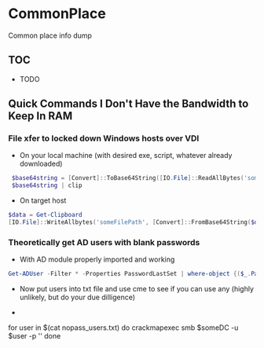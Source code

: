 # CommonPlace
Common place info dump

## TOC
- TODO

## Quick Commands I Don't Have the Bandwidth to Keep In RAM

### File xfer to locked down Windows hosts over VDI
- On your local machine (with desired exe, script, whatever already downloaded)
```PowerShell
 $base64string = [Convert]::ToBase64String([IO.File]::ReadAllBytes('someFilePath'))
 $base64string | clip
 ```
 - On target host
 ```PowerShell
 $data = Get-Clipboard
[IO.File]::WriteAllbytes('someFilePath', [Convert]::FromBase64String($data))
```

### Theoretically get AD users with blank passwords 
- With AD module properly imported and working
```PowerShell
Get-ADUser -Filter * -Properties PasswordLastSet | where-object {($_.PasswordLastSet -eq $null) -and ($_.Enabled -eq 'True')} | ft UserPrincipalName, Created, AccountExpirationDate, CannotChangePassword, Description, LastLogonDate, LockedOut, MemberOf, PasswordNotRequired
```
- Now put users into txt file and use cme to see if you can use any (highly unlikely, but do your due dilligence)
- ```bash
for user in $(cat nopass_users.txt)
do
	crackmapexec smb $someDC -u $user -p ''
done
```
